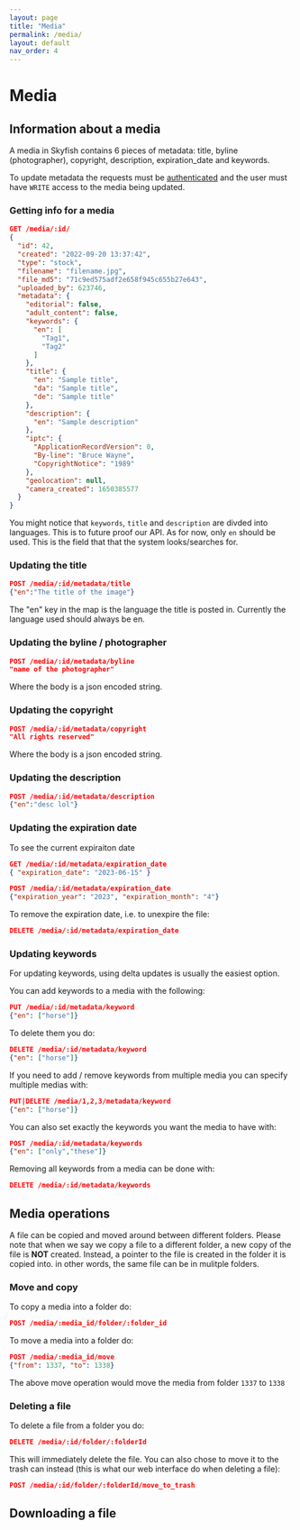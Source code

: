 ```yaml
---
layout: page
title: "Media"
permalink: /media/
layout: default
nav_order: 4
---
```


# Media


## Information about a media 
A media in Skyfish contains 6 pieces of metadata: title, byline (photographer),
copyright, description, expiration_date and keywords.

To update metadata the requests must be [authenticated](/authentication/) and the user must have
`WRITE` access to the media being updated.

### Getting info for a media
```json
GET /media/:id/
{
  "id": 42,
  "created": "2022-09-20 13:37:42",
  "type": "stock",
  "filename": "filename.jpg",
  "file_md5": "71c9ed575adf2e658f945c655b27e643",
  "uploaded_by": 623746,
  "metadata": {
    "editorial": false,
    "adult_content": false,
    "keywords": {
      "en": [
        "Tag1",
        "Tag2"
      ]
    },
    "title": {
      "en": "Sample title",
      "da": "Sample title",
      "de": "Sample title"
    },
    "description": {
      "en": "Sample description"
    },
    "iptc": {
      "ApplicationRecordVersion": 0,
      "By-line": "Bruce Wayne",
      "CopyrightNotice": "1989"
    },
    "geolocation": null,
    "camera_created": 1650385577
  }
}
```

You might notice that `keywords`, `title` and `description` are divded into languages. This is to future proof our API. As for now, only `en` should be used. This is the field that that the system looks/searches for. 

### Updating the title
```json
POST /media/:id/metadata/title
{"en":"The title of the image"}
```

The "en" key in the map is the language the title is posted in. Currently the
language used should always be en.

### Updating the byline / photographer
```json
POST /media/:id/metadata/byline
"name of the photographer"
```

Where the body is a json encoded string.

### Updating the copyright
```json
POST /media/:id/metadata/copyright
"All rights reserved"
```

Where the body is a json encoded string.

### Updating the description

```json
POST /media/:id/metadata/description
{"en":"desc lol"}
```

### Updating the expiration date
To see the current expiraiton date

```json
GET /media/:id/metadata/expiration_date
{ "expiration_date": "2023-06-15" }
```

```json
POST /media/:id/metadata/expiration_date
{"expiration_year": "2023", "expiration_month": "4"}
```

To remove the expiration date, i.e. to unexpire the file:
```json
DELETE /media/:id/metadata/expiration_date
```

### Updating keywords
For updating keywords, using delta updates is usually the easiest option.

You can add keywords to a media with the following:
```json
PUT /media/:id/metadata/keyword
{"en": ["horse"]}
```

To delete them you do:

```json
DELETE /media/:id/metadata/keyword
{"en": ["horse"]}
```

If you need to add / remove keywords from multiple media you can specify multiple medias with:
```json
PUT|DELETE /media/1,2,3/metadata/keyword
{"en": ["horse"]}
```
You can also set exactly the keywords you want the media to have with:
```json
POST /media/:id/metadata/keywords
{"en": ["only","these"]}
```

Removing all keywords from a media can be done with:
```json
DELETE /media/:id/metadata/keywords
```

## Media operations
A file can be copied and moved around between different folders. Please note that when we say we copy a file to a different folder, a new copy of the file is **NOT** created. Instead, a pointer to the file is created in the folder it is copied into. in other words, the same file can be in mulitple folders. 

### Move and copy
To copy a media into a folder do:
```json
POST /media/:media_id/folder/:folder_id
```

To move a media into a folder do:
```json
POST /media/:media_id/move
{"from": 1337, "to": 1338}
```
The above move operation would move the media from folder `1337` to `1338` 

### Deleting a file
To delete a file from a folder you do:
```json
DELETE /media/:id/folder/:folderId
```

This will immediately delete the file. You can also chose to move it to the trash can instead (this is what our web interface do when deleting a file):
```json
POST /media/:id/folder/:folderId/move_to_trash
```

## Downloading a file




